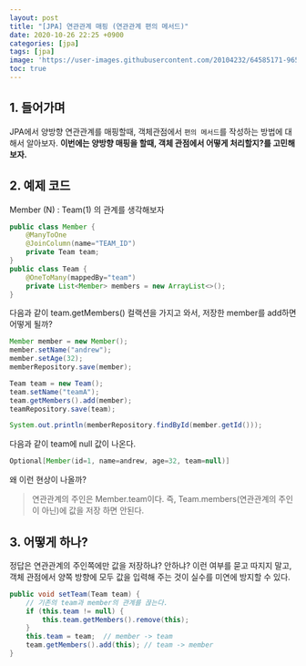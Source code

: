 ```yaml
---
layout: post
title: "[JPA] 연관관계 매핑 (연관관계 편의 메서드)"
date: 2020-10-26 22:25 +0900
categories: [jpa]
tags: [jpa]
image: 'https://user-images.githubusercontent.com/20104232/64585171-96511580-d3d2-11e9-947d-8f1e98e46100.png'
toc: true
---
```


## 1. 들어가며
JPA에서 양방향 연관관계를 매핑할때, 객체관점에서 `편의 메서드`를 작성하는 방법에 대해서 알아보자.
 **이번에는 양방향 매핑을 할때, 객체 관점에서 어떻게 처리할지?를 고민해보자.**

## 2. 예제 코드
Member (N) : Team(1) 의 관계를 생각해보자

```java
public class Member {
    @ManyToOne
    @JoinColumn(name="TEAM_ID")
    private Team team;
}
public class Team {
    @OneToMany(mappedBy="team")
    private List<Member> members = new ArrayList<>();
}
```

다음과 같이 team.getMembers() 컬랙션을 가지고 와서, 저장한 member를 add하면 어떻게 될까?

```java
Member member = new Member();
member.setName("andrew");
member.setAge(32);
memberRepository.save(member);

Team team = new Team();
team.setName("teamA");
team.getMembers().add(member);
teamRepository.save(team);

System.out.println(memberRepository.findById(member.getId()));
```

다음과 같이 team에 null 값이 나온다.

```java
Optional[Member(id=1, name=andrew, age=32, team=null)]
```

왜 이런 현상이 나올까? 

> 연관관계의 주인은 Member.team이다. 즉, Team.members(연관관계의 주인이 아닌)에 값을 저장 하면 안된다. 



## 3. 어떻게 하나?

정답은 연관관계의 주인쪽에만 값을 저장하냐? 안하냐? 이런 여부를 묻고 따지지 말고, 객체 관점에서 양쪽 방향에 모두 값을 입력해 주는 것이 실수를 미연에 방지할 수 있다. 

```java
public void setTeam(Team team) {
    // 기존의 team과 member의 관계를 끊는다.
    if (this.team != null) {
        this.team.getMembers().remove(this);
    }
    this.team = team;  // member -> team 
    team.getMembers().add(this); // team -> member
}
```





